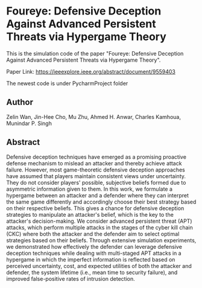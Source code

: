 # Foureye: Defensive Deception Against Advanced Persistent Threats via Hypergame Theory

This is the simulation code of the paper "Foureye: Defensive Deception Against Advanced Persistent Threats via Hypergame Theory".

Paper Link: https://ieeexplore.ieee.org/abstract/document/9559403

The newest code is under PycharmProject folder

## Author

Zelin Wan, Jin-Hee Cho, Mu Zhu, Ahmed H. Anwar, Charles Kamhoua, Munindar P. Singh

## Abstract

Defensive deception techniques have emerged as a promising proactive defense mechanism to mislead an attacker and thereby achieve attack failure.  However, most game-theoretic defensive deception approaches have assumed that players maintain consistent views under uncertainty. They do not consider players' possible, subjective beliefs formed due to asymmetric information given to them. In this work, we formulate a hypergame between an attacker and a defender where they can interpret the same game differently and accordingly choose their best strategy based on their respective beliefs.  This gives a chance for defensive deception strategies to manipulate an attacker's belief, which is the key to the attacker's decision-making.  We consider advanced persistent threat (APT) attacks, which perform multiple attacks in the stages of the cyber kill chain (CKC) where both the attacker and the defender aim to select optimal strategies based on their beliefs. Through extensive simulation experiments, we demonstrated how effectively the defender can leverage defensive deception techniques while dealing with multi-staged APT attacks in a hypergame in which the imperfect information is reflected based on perceived uncertainty, cost, and expected utilities of both the attacker and defender, the system lifetime (i.e., mean time to security failure), and improved false-positive rates of intrusion detection.
